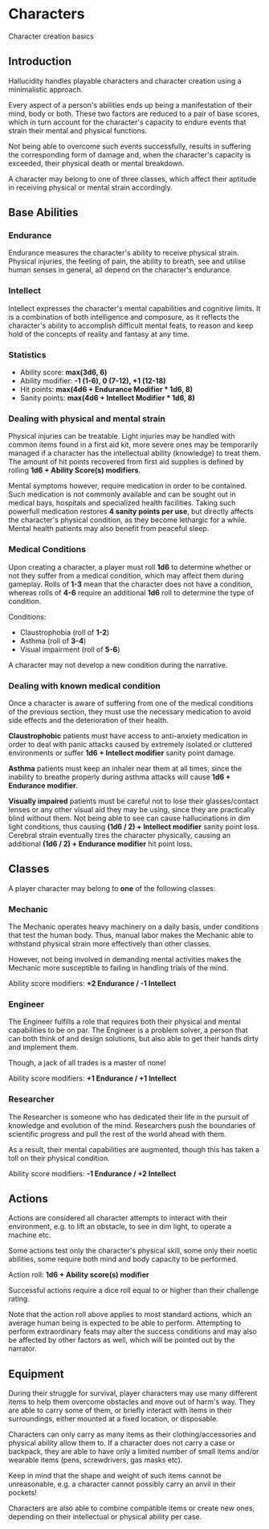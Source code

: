 # Characters

Character creation basics

## Introduction

Hallucidity handles playable characters and character creation using a minimalistic approach.

Every aspect of a person's abilities ends up being a manifestation of their mind, body or both. These two factors are reduced to a pair of base scores, which in turn account for the character's capacity to endure events that strain their mental and physical functions.

Not being able to overcome such events successfully, results in suffering the corresponding form of damage and, when the character's capacity is exceeded, their physical death or mental breakdown.

A character may belong to one of three classes, which affect their aptitude in receiving physical or mental strain accordingly.

## Base Abilities

### Endurance

Endurance measures the character's ability to receive physical strain. Physical injuries, the feeling of pain, the ability to breath, see and utilise human senses in general, all depend on the character's endurance.

### Intellect

Intellect expresses the character's mental capabilities and cognitive limits. It is a combination of both intelligence and composure, as it reflects the character's ability to accomplish difficult mental feats, to reason and keep hold of the concepts of reality and fantasy at any time.

### Statistics

* Ability score: **max(3d6, 6)**
* Ability modifier: **-1 (1-6), 0 (7-12), +1 (12-18)**
* Hit points: **max(4d6 + Endurance Modifier * 1d6, 8)**
* Sanity points: **max(4d6 + Intellect Modifier * 1d6, 8)**

### Dealing with physical and mental strain

Physical injuries can be treatable. Light injuries may be handled with common items found in a first aid kit, more severe ones may be temporarily managed if a character has the intellectual ability (knowledge) to treat them. The amount of hit points recovered from first aid supplies is defined by rolling **1d6 + Ability Score(s) modifiers**.

Mental symptoms however, require medication in order to be contained. Such medication is not commonly available and can be sought out in medical bays, hospitals and specialized health facilities. Taking such powerfull medication restores **4 sanity points per use**, but directly affects the character's physical condition, as they become lethargic for a while. Mental health patients may also benefit from peaceful sleep.

### Medical Conditions

Upon creating a character, a player must roll **1d6** to determine whether or not they suffer from a medical condition, which may affect them during gameplay. Rolls of **1-3** mean that the character does not have a condition, whereas rolls of **4-6** require an additional **1d6** roll to determine the type of condition.

Conditions:
* Claustrophobia (roll of **1-2**)
* Asthma (roll of **3-4**)
* Visual impairment (roll of **5-6**)

A character may not develop a new condition during the narrative.

### Dealing with known medical condition

Once a character is aware of suffering from one of the medical conditions of the previous section, they must use the necessary medication to avoid side effects and the deterioration of their health.

**Claustrophobic** patients must have access to anti-anxiety medication in order to deal with panic attacks caused by extremely isolated or cluttered environments or suffer **1d6 + Intellect modifier** sanity point damage.

**Asthma** patients must keep an inhaler near them at all times, since the inability to breathe properly during asthma attacks will cause **1d6 + Endurance modifier**.

**Visually impaired** patients must be careful not to lose their glasses/contact lenses or any other visual aid they may be using, since they are practically blind without them. Not being able to see can cause hallucinations in dim light conditions, thus causing **(1d6 / 2) + Intellect modifier** sanity point loss. Cerebral strain eventually tires the character physically, causing an additional **(1d6 / 2) + Endurance modifier** hit point loss.

## Classes

A player character may belong to **one** of the following classes:

### Mechanic

The Mechanic operates heavy machinery on a daily basis, under conditions that test the human body. Thus, manual labor makes the Mechanic able to withstand physical strain more effectively than other classes.

However, not being involved in demanding mental activities makes the Mechanic more susceptible to failing in handling trials of the mind.

Ability score modifiers: **+2 Endurance / -1 Intellect**

### Engineer

The Engineer fulfills a role that requires both their physical and mental capabilities to be on par. The Engineer is a problem solver, a person that can both think of and design solutions, but also able to get their hands dirty and implement them.

Though, a jack of all trades is a master of none!

Ability score modifiers: **+1 Endurance / +1 Intellect**

### Researcher

The Researcher is someone who has dedicated their life in the pursuit of knowledge and evolution of the mind. Researchers push the boundaries of scientific progress and pull the rest of the world ahead with them.

As a result, their mental capabilities are augmented, though this has taken a toll on their physical condition.

Ability score modifiers: **-1 Endurance / +2 Intellect**

## Actions

Actions are considered all character attempts to interact with their environment, e.g. to lift an obstacle, to see in dim light, to operate a machine etc.

Some actions test only the character's physical skill, some only their noetic abilities, some require both mind and body capacity to be performed.

Action roll: **1d6 + Ability score(s) modifier**

Successful actions require a dice roll equal to or higher than their challenge rating.

Note that the action roll above applies to most standard actions, which an average human being is expected to be able to perform. Attempting to perform extraordinary feats may alter the success conditions and may also be affected by other factors as well, which will be pointed out by the narrator.

## Equipment

During their struggle for survival, player characters may use many different items to help them overcome obstacles and move out of harm's way. They are able to carry some of them, or briefly interact with items in their surroundings, either mounted at a fixed location, or disposable.

Characters can only carry as many items as their clothing/accessories and physical ability allow them to. If a character does not carry a case or backpack, they are able to have only a limited number of small items and/or wearable items (pens, screwdrivers, gas masks etc).

Keep in mind that the shape and weight of such items cannot be unreasonable, e.g. a character cannot possibly carry an anvil in their pockets!

Characters are also able to combine compatible items or create new ones, depending on their intellectual or physical ability per case.
